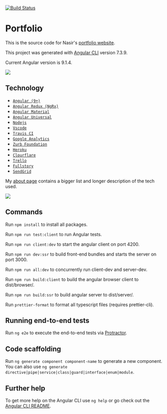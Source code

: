[![Build Status](https://travis-ci.com/c3mohamn/portfolio.svg?branch=master)](https://travis-ci.com/c3mohamn/portfolio)

# Portfolio

This is the source code for Nasir's [portfolio website](https://nasirm.ca).

This project was generated with [Angular CLI](https://github.com/angular/angular-cli) version 7.3.9.

Current Angular version is 9.1.4.

![](https://i.imgur.com/CPxCEL7.png)

## Technology

- [`Angular (9+)`](https://angular.io/)
- [`Angular Redux (NgRx)`](https://ngrx.io/)
- [`Angular Material`](https://material.angular.io/)
- [`Angular Universal`](https://angular.io/guide/universal)
- [`Nodejs`](https://nodejs.org)
- [`Vscode`](https://code.visualstudio.com/)
- [`Travis CI`](https://travis-ci.org/)
- [`Google Analytics`](https://analytics.google.com) 
- [`Zurb Foundation`](https://foundation.zurb.com/)
- [`Heroku`](https://heroku.com)
- [`Clourflare`](https://www.cloudflare.com/)
- [`Trello`](https://trello.com/b/hoS9NAOg/portfolio-ideas)
- [`Fullstory`](https://www.fullstory.com)
- [`SendGrid`](https://sendgrid.com/)

My [about page](https://nasirm.ca/about) contains a bigger list and longer description of the tech used.

![](https://i.imgur.com/Mag2Xsx.png)

## Commands

Run `npm install` to install all packages.

Run `npm run test:client` to run Angular tests.

Run `npm run client:dev` to start the angular client on port 4200.

Run `npm run dev:ssr` to build front-end bundles and starts the server on port 3000.

Run `npm run all:dev` to concurrently run client-dev and server-dev.

Run `npm run build:client` to build the angular browser client to dist/browser/.

Run `npm run build:ssr` to build angular server to dist/server/.

Run `prettier-format` to format all typescript files (requires prettier-cli).

## Running end-to-end tests

Run `ng e2e` to execute the end-to-end tests via [Protractor](http://www.protractortest.org/).

## Code scaffolding

Run `ng generate component component-name` to generate a new component. You can also use `ng generate directive|pipe|service|class|guard|interface|enum|module`.

## Further help

To get more help on the Angular CLI use `ng help` or go check out the [Angular CLI README](https://github.com/angular/angular-cli/blob/master/README.md).
